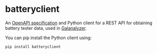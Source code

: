 # batteryclient

An [OpenAPI specification](https://github.com/martinjrobins/battery-api/blob/main/openapi/battery.yaml) and Python client for a REST API for obtaining battery tester data, used in [Galanalyzer](https://github.com/Battery-Intelligence-Lab/galvanalyser).

You can pip install the Python client using:
```bash
pip install batteryclient
```
